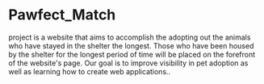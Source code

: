 # Pawfect_Match
project is a website that aims to accomplish the adopting out the animals who have stayed in the shelter the longest. Those who have been housed by the shelter for the longest period of time will be placed on the forefront of the website's page. Our goal is to improve visibility in pet adoption as well as learning how to create web applications.. 
